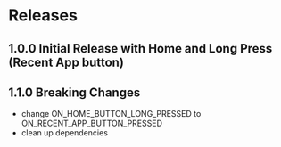 

# Releases

## 1.0.0 Initial Release with Home and Long Press (Recent App button)

## 1.1.0 Breaking Changes
  - change ON_HOME_BUTTON_LONG_PRESSED to ON_RECENT_APP_BUTTON_PRESSED
  - clean up dependencies